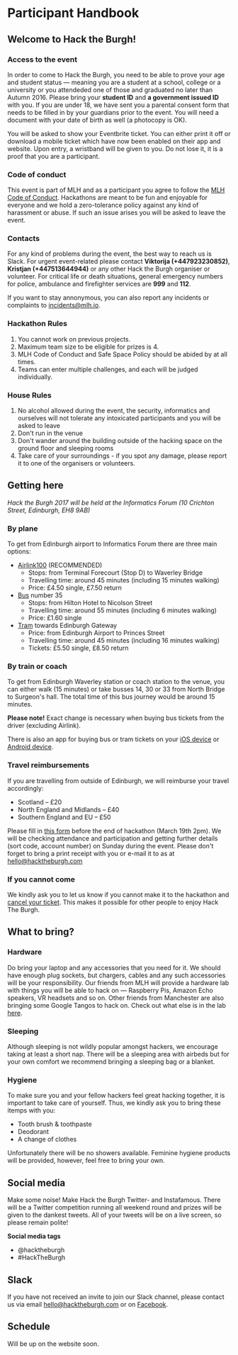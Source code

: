 # Participant Handbook

## Welcome to Hack the Burgh!

### Access to the event
In order to come to Hack the Burgh, you need to be able to prove your age and student status — meaning you are a student at a school, college or a university or you attendeded one of those and graduated no later than Autumn 2016. Please bring your **student ID** and **a government issued ID** with you. If you are under 18, we have sent you a parental consent form that needs to be filled in by your guardians prior to the event. You will need a document with your date of birth as well (a photocopy is OK).

You will be asked to show your Eventbrite ticket. You can either print it off or download a mobile ticket which have now been enabled on their app and website. Upon entry, a wristband will be given to you. Do not lose it, it is a proof that you are a participant.

### Code of conduct
This event is part of MLH and as a participant you agree to follow the [MLH Code of Conduct](https://static.mlh.io/docs/mlh-code-of-conduct.pdf). Hackathons are meant to be fun and enjoyable for everyone and we hold a zero-tolerance policy against any kind of harassment or abuse. If such an issue arises you will be asked to leave the event.

### Contacts
For any kind of problems during the event, the best way to reach us is Slack. For urgent event-related please contact **Viktorija (+447923230852)**, **Kristjan (+447513644944)** or any other Hack the Burgh organiser or volunteer. For critical life or death situations, general emergency numbers for police, ambulance and firefighter services are **999** and **112**.

If you want to stay annonymous, you can also report any incidents or complaints to incidents@mlh.io.

### Hackathon Rules
1. You cannot work on previous projects.
2. Maximum team size to be eligible for prizes is 4.
3. MLH Code of Conduct and Safe Space Policy should be abided by at all times.
4. Teams can enter multiple challenges, and each will be judged individually.

### House Rules
1. No alcohol allowed during the event, the security, informatics and ourselves will not tolerate any intoxicated participants and you will be asked to leave
2. Don't run in the venue
3. Don't wander around the building outside of the hacking space on the ground floor and sleeping rooms
4. Take care of your surroundings - if you spot any damage, please report it to one of the organisers or volunteers. 

## Getting here

*Hack the Burgh 2017 will be held at the Informatics Forum (10 Crichton Street, Edinburgh, EH8 9AB)*

### By plane
To get from Edinburgh airport to Informatics Forum there are three main options:
- [Airlink100](https://lothianbuses.co.uk/timetables-and-maps/airlink) (RECOMMENDED)
    - Stops: from Terminal Forecourt (Stop D) to Waverley Bridge
    - Travelling time: around 45 minutes (including 15 minutes walking)
    - Price: £4.50 single, £7.50 return
- [Bus](https://lothianbuses.co.uk/) number 35
    - Stops: from Hilton Hotel to Nicolson Street
    - Travelling time: around 55 minutes (including 6 minutes walking)
    - Price: £1.60 single
- [Tram](https://edinburghtrams.com/) towards Edinburgh Gateway
    - Price: from Edinburgh Airport to Princes Street
    - Travelling time: around 45 minutes (including 16 minutes walking)
    - Tickets: £5.50 single, £8.50 return
    
### By train or coach
To get from Edinburgh Waverley station or coach station to the venue, you can either walk (15 minutes) or take busses 14, 30 or 33 from North Bridge to Surgeon's hall. The total time of this bus journey would be around 15 minutes.

**Please note!** Exact change is necessary when buying bus tickets from the driver (excluding Airlink).

There is also an app for buying bus or tram tickets on your [iOS device](https://itunes.apple.com/gb/app/lothian-buses-official-app/id570435211?ls=1&mt=8) or [Android device](https://play.google.com/store/apps/details?id=com.lothianbuses.lothianbuses).

### Travel reimbursements
If you are travelling from outside of Edinburgh, we will reimburse your travel accordingly:

- Scotland – £20
- North England and Midlands – £40
- Southern England and EU – £50

Please fill in [this form](https://docs.google.com/forms/d/e/1FAIpQLScpUCslzlUSo4FWrSPZD9vZAh4Tj78RF-ri83fuZKDuObv43g/viewform) before the end of hackathon (March 19th 2pm). We will be checking attendance and participation and getting further details (sort code, account number) on Sunday during the event. Please don't forget to bring a print receipt with you or e-mail it to as at hello@hacktheburgh.com

### If you cannot come
We kindly ask you to let us know if you cannot make it to the hackathon and [cancel your ticket](https://www.eventbrite.co.uk/support/articles/en_US/How_To/how-to-cancel-your-free-registration?lg=en_GB). This makes it possible for other people to enjoy Hack The Burgh.

## What to bring?

### Hardware
Do bring your laptop and any accessories that you need for it. We should have enough plug sockets, but chargers, cables and any such accessories will be your responsibility. Our friends from MLH will provide a hardware lab with things you will be able to hack on — Raspberry Pis, Amazon Echo speakers, VR headsets and so on. Other friends from Manchester are also bringing some Google Tangos to hack on. Check out what else is in the lab [here](https://hardware.mlh.io/).

### Sleeping
Although sleeping is not wildly popular amongst hackers, we encourage taking at least a short nap. There will be a sleeping area with airbeds but for your own comfort we recommend bringing a sleeping bag or a blanket.

### Hygiene
To make sure you and your fellow hackers feel great hacking together, it is important to take care of yourself. Thus, we kindly ask you to bring these itemps with you:

- Tooth brush & toothpaste
- Deodorant
- A change of clothes

Unfortunately there will be no showers available. Feminine hygiene products will be provided, however, feel free to bring your own.

## Social media

Make some noise! Make Hack the Burgh Twitter- and Instafamous. There will be a Twitter competition running all weekend round and prizes will be given to the dankest tweets. All of your tweets will be on a live screen, so please remain polite!

**Social media tags**
- @hacktheburgh
- #HackTheBurgh

## Slack

If you have not received an invite to join our Slack channel, please contact us via email hello@hacktheburgh.com or on [Facebook](https://fb.me/compsoc).

## Schedule

Will be up on the website soon.
